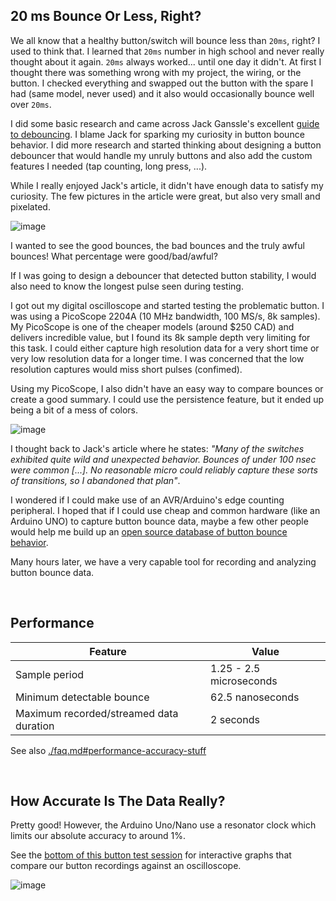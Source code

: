 ## 20 ms Bounce Or Less, Right?
We all know that a healthy button/switch will bounce less than `20ms`, right? I used to think that. I learned that `20ms` number in high school and never really thought about it again. `20ms` always worked... until one day it didn't. At first I thought there was something wrong with my project, the wiring, or the button. I checked everything and swapped out the button with the spare I had (same model, never used) and it also would occasionally bounce well over `20ms`.

I did some basic research and came across Jack Ganssle's excellent [guide to debouncing](https://www.ganssle.com/debouncing.htm). I blame Jack for sparking my curiosity in button bounce behavior. I did more research and started thinking about designing a button debouncer that would handle my unruly buttons and also add the custom features I needed (tap counting, long press, ...).

While I really enjoyed Jack's article, it didn't have enough data to satisfy my curiosity. The few pictures in the article were great, but also very small and pixelated.

![image](https://github.com/adamfk/bouncy-button-data/assets/274012/d8a011a3-f1db-4505-862a-631219438dcd)

I wanted to see the good bounces, the bad bounces and the truly awful bounces! What percentage were good/bad/awful?

If I was going to design a debouncer that detected button stability, I would also need to know the longest pulse seen during testing.

I got out my digital oscilloscope and started testing the problematic button. I was using a PicoScope 2204A (10 MHz bandwidth, 100 MS/s, 8k samples). My PicoScope is one of the cheaper models (around $250 CAD) and delivers incredible value, but I found its 8k sample depth very limiting for this task. I could either capture high resolution data for a very short time or very low resolution data for a longer time. I was concerned that the low resolution captures would miss short pulses (confimed).

Using my PicoScope, I also didn't have an easy way to compare bounces or create a good summary. I could use the persistence feature, but it ended up being a bit of a mess of colors.

![image](https://github.com/adamfk/bouncy-button/assets/274012/f8af9fde-45ce-42ae-b2f9-026f88806c64)

I thought back to Jack's article where he states: *"Many of the switches exhibited quite wild and unexpected behavior. Bounces of under 100 nsec were common [...]. No reasonable micro could reliably capture these sorts of transitions, so I abandoned that plan"*.

I wondered if I could make use of an AVR/Arduino's edge counting peripheral. I hoped that if I could use cheap and common hardware (like an Arduino UNO) to capture button bounce data, maybe a few other people would help me build up an [open source database of button bounce behavior](https://github.com/adamfk/bouncy-button-data).

Many hours later, we have a very capable tool for recording and analyzing button bounce data.

<br>


## Performance
 
| Feature                                 | Value                          |
|-----------------------------------------|--------------------------------|
| Sample period                           | 1.25 - 2.5 microseconds        |
| Minimum detectable bounce               | 62.5 nanoseconds               |
| Maximum recorded/streamed data duration | 2 seconds                      |

See also [./faq.md#performance-accuracy-stuff](./faq.md#performance-accuracy-stuff)

<br>


## How Accurate Is The Data Really?
Pretty good! However, the Arduino Uno/Nano use a resonator clock which limits our absolute accuracy to around 1%.

See the [bottom of this button test session](https://github.com/adamfk/bouncy-button-data/issues/2) for interactive graphs that compare our button recordings against an oscilloscope.

![image](https://github.com/adamfk/bouncy-button-data/assets/274012/330320e9-8d55-476a-805a-062b67e47283)

<br>
